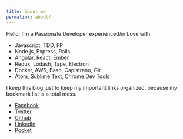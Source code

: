 ```yaml
---
title: About me
permalink: about/
---
```


Hello, I'm a Passionate Developer experienced/in Love with:

- Javascript, TDD, FP
- Node.js, Express, Rails
- Angular, React, Ember
- Redux, Lodash, Tape, Electron
- Docker, AWS, Bash, Capistrano, Git
- Atom, Sublime Text, Chrome Dev Tools

I keep this blog just to keep my important links organized, because my bookmark list is a total mess.

- [Facebook](https://www.facebook.com/{{site.facebook_username}})
- [Twitter](https://www.twitter.com/{{site.twitter_username}})
- [Github](https://www.github.com/{{site.github_username}})
- [LinkedIn](https://it.linkedin.com/in/{{site.linkedin_username}})
- [Pocket](https://getpocket.com/{{site.pocket_username}})

